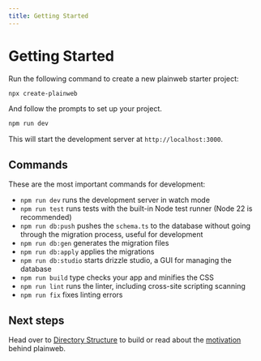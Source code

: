 ```yaml
---
title: Getting Started
---
```


# Getting Started

Run the following command to create a new plainweb starter project:

```bash
npx create-plainweb
```

And follow the prompts to set up your project.

```bash
npm run dev
```

This will start the development server at `http://localhost:3000`.

## Commands

These are the most important commands for development:

- `npm run dev` runs the development server in watch mode
- `npm run test` runs tests with the built-in Node test runner (Node 22 is recommended)
- `npm run db:push` pushes the `schema.ts` to the database without going through the migration process, useful for development
- `npm run db:gen` generates the migration files
- `npm run db:apply` applies the migrations
- `npm run db:studio` starts drizzle studio, a GUI for managing the database
- `npm run build` type checks your app and minifies the CSS
- `npm run lint` runs the linter, including cross-site scripting scanning
- `npm run fix` fixes linting errors

## Next steps

Head over to [Directory Structure](/docs/directory-structure) to build or read about the [motivation](/docs/motivation) behind plainweb.
